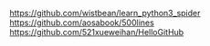 https://github.com/wistbean/learn_python3_spider
https://github.com/aosabook/500lines
https://github.com/521xueweihan/HelloGitHub